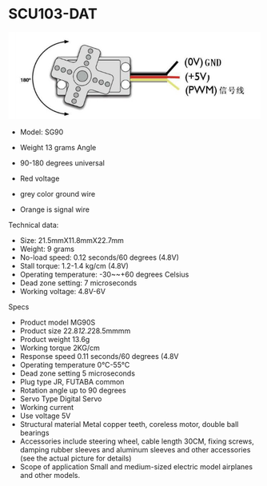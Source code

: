 
# SCU103-DAT 

![](17-10-17-21-06-2023.png)

- Model: SG90 
- Weight 13 grams Angle 
- 90-180 degrees universal

- Red voltage 
- grey color ground wire 
- Orange is signal wire

Technical data:
- Size: 21.5mmX11.8mmX22.7mm
- Weight: 9 grams
- No-load speed: 0.12 seconds/60 degrees (4.8V)
- Stall torque: 1.2-1.4 kg/cm (4.8V)
- Operating temperature: -30~~+60 degrees Celsius
- Dead zone setting: 7 microseconds
- Working voltage: 4.8V-6V

Specs
- Product model MG90S
- Product size 22.8*12.2*28.5mmmm
- Product weight 13.6g
- Working torque 2KG/cm
- Response speed 0.11 seconds/60 degrees (4.8V
- Operating temperature 0°C-55°C
- Dead zone setting 5 microseconds
- Plug type JR, FUTABA common
- Rotation angle up to 90 degrees
- Servo Type Digital Servo
- Working current   
- Use voltage 5V
- Structural material Metal copper teeth, coreless motor, double ball bearings
- Accessories include steering wheel, cable length 30CM, fixing screws, damping rubber sleeves and aluminum sleeves and other accessories (see the actual picture for details)
- Scope of application Small and medium-sized electric model airplanes and other models.